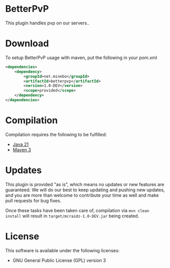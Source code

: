 # BetterPvP
This plugin handles pvp on our servers..

# Download
To setup BetterPvP usage with maven, put the following in your pom.xml

```xml
<dependencies>
    <dependency>
        <groupId>net.minebo</groupId>
        <artifactId>betterpvp</artifactId>
        <version>1.0-DEV</version>
        <scope>provided</scope>
    </dependency>
</dependencies>

```

# Compilation
Compilation requires the following to be fulfilled:
* [Java 21](https://www.oracle.com/java/technologies/downloads/?er=221886#java21)
* [Maven 3](http://maven.apache.org/download.html "Maven 3 Link")

# Updates
This plugin is provided "as is", which means no updates or new features are guaranteed. We will do our best to keep updating and pushing new updates, and you are more than welcome to contribute your time as well and make pull requests for bug fixes.

Once these tasks have been taken care of, compilation via `mvn clean install` will result in `target/mcraidz-1.0-DEV.jar` being created.

# License
This software is available under the following licenses:
* GNU General Public License (GPL) version 3
